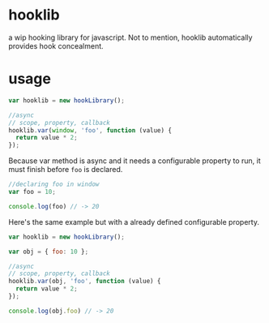# hooklib
a wip hooking library for javascript.
Not to mention, hooklib automatically provides hook concealment.

# usage
```js
var hooklib = new hookLibrary();

//async
// scope, property, callback
hooklib.var(window, 'foo', function (value) {
  return value * 2; 
});
```
Because var method is async and it needs a configurable property to run,
it must finish before `foo` is declared.

```js
//declaring foo in window
var foo = 10;

console.log(foo) // -> 20
```
Here's the same example but with a already defined configurable property.
```js
var hooklib = new hookLibrary();

var obj = { foo: 10 };

//async
// scope, property, callback
hooklib.var(obj, 'foo', function (value) {
  return value * 2; 
});

console.log(obj.foo) // -> 20
```
